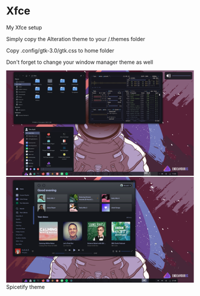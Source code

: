 # Xfce
My Xfce setup

Simply copy the Alteration theme to your /.themes folder

Copy .config/gtk-3.0/gtk.css to home folder

Don't forget to change your window manager theme as well


![alt text](https://github.com/timault/Xfce/blob/main/Screenshot_2022-06-18_11-05-30.png?raw=true)
![alt text](https://github.com/timault/Xfce/blob/main/Screenshot_2022-06-18_21-48-04.png?raw=true)
Spicetify theme
